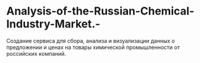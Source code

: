 # Analysis-of-the-Russian-Chemical-Industry-Market.-
Создание сервиса для сбора, анализа и визуализации данных о предложении и ценах на товары химической промышленности от российских компаний.
